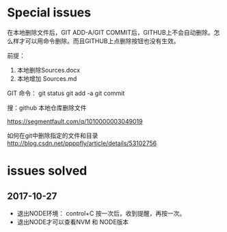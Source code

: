# Special issues

在本地删除文件后，GIT ADD-A/GIT COMMIT后，GITHUB上不会自动删除。怎么样才可以用命令删除。而且GITHUB上点删除按钮也没有生效。

前提：
1. 本地删除Sources.docx
2. 本地增加
Sources.md

GIT 命令：
git status
git add -a
git commit

搜：github 本地仓库删除文件

https://segmentfault.com/q/1010000003049019

如何在git中删除指定的文件和目录
http://blog.csdn.net/ppppfly/article/details/53102756




# issues solved
## 2017-10-27
- 退出NODE环境： control+C 按一次后，收到提醒，再按一次。
- 退出NODE才可以查看NVM 和 NODE版本
